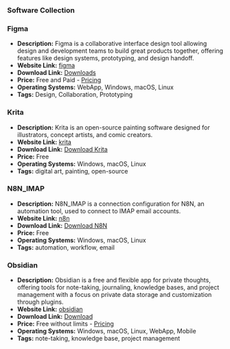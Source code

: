 ### Software Collection

### Figma
- **Description:** Figma is a collaborative interface design tool allowing design and development teams to build great products together, offering features like design systems, prototyping, and design handoff.
- **Website Link:** [figma](https://www.figma.com/)
- **Download Link:** [Downloads](https://www.figma.com/downloads/)
- **Price:** Free and Paid - [Pricing](https://www.figma.com/pricing/)
- **Operating Systems:** WebApp, Windows, macOS, Linux
- **Tags:** Design, Collaboration, Prototyping

### Krita
- **Description:** Krita is an open-source painting software designed for illustrators, concept artists, and comic creators.
- **Website Link:** [krita](https://krita.org/)
- **Download Link:** [Download Krita](https://krita.org/en/download/krita-desktop/)
- **Price:** Free
- **Operating Systems:** Windows, macOS, Linux
- **Tags:** digital art, painting, open-source

### N8N_IMAP
- **Description:** N8N_IMAP is a connection configuration for N8N, an automation tool, used to connect to IMAP email accounts.
- **Website Link:** [n8n](https://n8n.io)
- **Download Link:** [Download N8N](https://n8n.io/download/)
- **Price:** Free
- **Operating Systems:** Windows, macOS, Linux
- **Tags:** automation, workflow, email

### Obsidian
- **Description:** Obsidian is a free and flexible app for private thoughts, offering tools for note-taking, journaling, knowledge bases, and project management with a focus on private data storage and customization through plugins.
- **Website Link:** [obsidian](https://obsidian.md/)
- **Download Link:** [Download](https://obsidian.md/download)
- **Price:** Free without limits - [Pricing](https://obsidian.md/pricing)
- **Operating Systems:** Windows, macOS, Linux, WebApp, Mobile
- **Tags:** note-taking, knowledge base, project management

